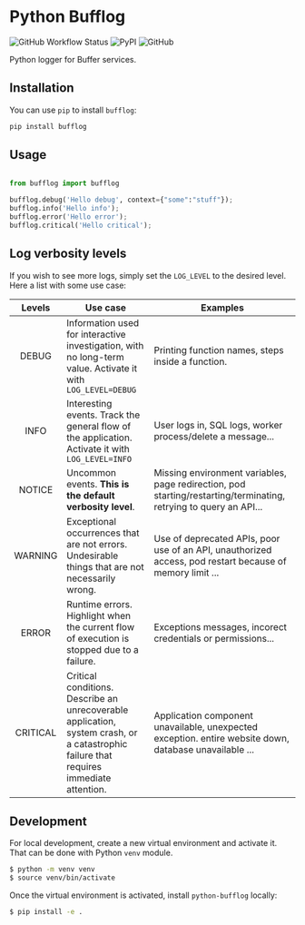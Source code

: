 # Python Bufflog

![GitHub Workflow Status](https://img.shields.io/github/workflow/status/bufferapp/python-bufflog/Publish%20Python%20%F0%9F%90%8D%20distributions%20%F0%9F%93%A6%20to%20PyPI) 
![PyPI](https://img.shields.io/pypi/v/python-bufflog?label=version&style=flat)
![GitHub](https://img.shields.io/github/license/bufferapp/python-bufflog?style=flat)

Python logger for Buffer services.

## Installation

You can use `pip` to install `bufflog`:

```python
pip install bufflog
```

## Usage

```python

from bufflog import bufflog

bufflog.debug('Hello debug', context={"some":"stuff"});
bufflog.info('Hello info');
bufflog.error('Hello error');
bufflog.critical('Hello critical');
```

## Log verbosity levels

If you wish to see more logs, simply set the `LOG_LEVEL` to the desired level. Here a list with some use case:

|  Levels  | Use case                                                                                                                               | Examples                                                                                                          |
| :------: | -------------------------------------------------------------------------------------------------------------------------------------- | ----------------------------------------------------------------------------------------------------------------- |
|  DEBUG   | Information used for interactive investigation, with no long-term value. Activate it with `LOG_LEVEL=DEBUG`                            | Printing function names, steps inside a function.                                                                 |
|   INFO   | Interesting events. Track the general flow of the application.  Activate it with `LOG_LEVEL=INFO`                                      | User logs in, SQL logs, worker process/delete a message...                                                        |
|  NOTICE  | Uncommon events. **This is the default verbosity level**.                                                                              | Missing environment variables, page redirection, pod starting/restarting/terminating, retrying to query an API... |
| WARNING  | Exceptional occurrences that are not errors. Undesirable things that are not necessarily wrong.                                        | Use of deprecated APIs,  poor use of an API, unauthorized access, pod restart because of memory limit ...         |
|  ERROR   | Runtime errors. Highlight when the current flow of execution is stopped due to a failure.                                              | Exceptions messages, incorect credentials or permissions...                                                       |
| CRITICAL | Critical conditions. Describe an unrecoverable application, system crash, or a catastrophic failure that requires immediate attention. | Application component unavailable, unexpected exception. entire website down, database unavailable ...            |

## Development

For local development, create a new virtual environment and activate it. That can be done with Python `venv` module.

```bash
$ python -m venv venv
$ source venv/bin/activate
```

Once the virtual environment is activated, install `python-bufflog` locally:

```bash
$ pip install -e .
```
